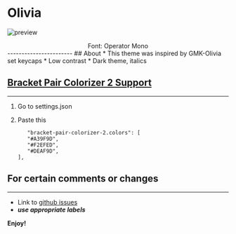 # Olivia
![preview](https://github.com/rvjanapin/gmkolivia/blob/master/Preview.png?raw=true)
<div align="center">Font: Operator Mono</div>
-----------------------
## About 
* This theme was inspired by GMK-Olivia set keycaps
* Low contrast
* Dark theme, italics


## [Bracket Pair Colorizer 2 Support](https://marketplace.visualstudio.com/items?itemName=CoenraadS.bracket-pair-colorizer-2)
--------------
1. Go to settings.json
2. Paste this

     ```
        "bracket-pair-colorizer-2.colors": [
        "#A39F9D",
        "#F2EFED",
        "#DEAF9D",
    ],
    ```

## For certain comments or changes
------------
* Link to [github issues](https://github.com/rvjanapin/gmkolivia/issues)
* ***use appropriate labels*** 

**Enjoy!**
